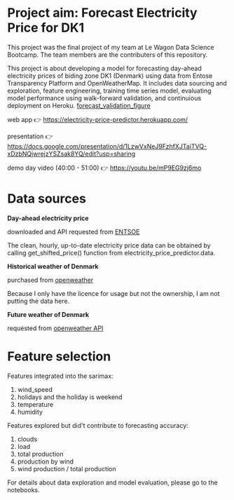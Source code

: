 # Project aim:    **Forecast Electricity Price for DK1**

This project was the final project of my team at Le Wagon Data Science Bootcamp.
The team members are the contributers of this repository.

This project is about developing a model for forecasting day-ahead electricity prices of biding zone DK1 (Denmark)
using data from Entose Transparency Platform and OpenWeatherMap. It includes data sourcing and exploration,
feature engineering, training time series model, evaluating model performance using walk-forward validation,
and continuious deployment on Heroku.
[forecast_validation_figure](walk_forward_validation_6m.png)

web app :point_right: https://electricity-price-predictor.herokuapp.com/

presentation :point_right: https://docs.google.com/presentation/d/1LzwVxNeJ9FzhfXJTaiTVQ-xDzbNQjwrejzYSZsak8YQ/edit?usp=sharing

demo day video (40:00 - 51:00) :point_right: https://youtu.be/mP9EG9zj6mo

# Data sources

**Day-ahead electricity price**

downloaded and API requested from [ENTSOE](https://transparency.entsoe.eu/load-domain/r2/totalLoadR2/show?name=&defaultValue=true&viewType=TABLE&areaType=BZN&atch=false&dateTime.dateTime=06.11.2020+00:00|CET|DAY&biddingZone.values=CTY|10Y1001A1001A83F!BZN|10Y1001A1001A82H&dateTime.timezone=CET_CEST&dateTime.timezone_input=CET+(UTC+1)+/+CEST+(UTC+2))

The clean, hourly, up-to-date electricity price data can be obtained by calling get_shifted_price() function from electricity_price_predictor.data.

**Historical weather of Denmark**

purchased from [openweather](https://openweathermap.org/)

Because I only have the licence for usage but not the ownership, I am not putting the data here.

**Future weather of Denmark**

requested from [openweather API](https://openweathermap.org/api)

# Feature selection

Features integrated into the sarimax:
1. wind_speed
2. holidays and the holiday is weekend
3. temperature
4. humidity

Features explored but did't contribute to forecasting accuracy:
1. clouds
2. load
3. total production
4. production by wind
5. wind production / total production


For details about data exploration and model evaluation, please go to the notebooks.
